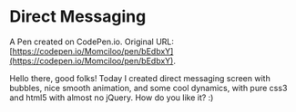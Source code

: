 # Direct Messaging

A Pen created on CodePen.io. Original URL: [https://codepen.io/Momciloo/pen/bEdbxY](https://codepen.io/Momciloo/pen/bEdbxY).

Hello there, good folks!  Today I created  direct messaging screen with bubbles, nice smooth animation, and some cool dynamics, with pure css3 and html5 with almost no jQuery. How do you like it? :)